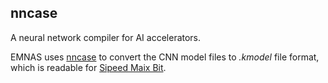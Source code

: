 ## nncase
A neural network compiler for AI accelerators.

EMNAS uses [nncase](https://github.com/kendryte/nncase) to convert the CNN model files to *.kmodel* file format, which is readable for [Sipeed Maix Bit](https://www.seeedstudio.com/Sipeed-MAix-BiT-for-RISC-V-AI-IoT-p-2872.html).


